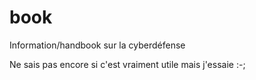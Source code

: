 # book
Information/handbook sur la cyberdéfense

Ne sais pas encore si c'est vraiment utile mais j'essaie :-;

